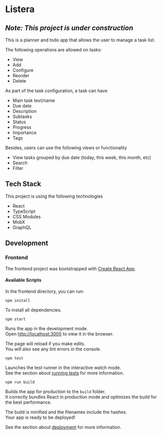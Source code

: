 # Listera

*Note: This project is under construction*
---

This is a planner and todo app that allows the user to manage a task list. 

The following operations are allowed on tasks:

- View
- Add
- Configure
- Reorder
- Delete

As part of the task configuration, a task can have

- Main task text/name 
- Due date
- Description
- Subtasks
- Status
- Progress
- Importance
- Tags

Besides, users can use the following views or functionality

- View tasks grouped by due date (today, this week, this month, etc)
- Search
- Filter
 
## Tech Stack

This project is using the following technologies

- React
- TypeScript
- CSS Modules
- MobX
- GraphQL

## Development

### Frontend

The frontend project was bootstrapped with [Create React App](https://github.com/facebook/create-react-app).

#### Available Scripts

In the frontend directory, you can run:

`npm install`

To install all dependencies.

`npm start`

Runs the app in the development mode.<br>
Open [http://localhost:3000](http://localhost:3000) to view it in the browser.

The page will reload if you make edits.<br>
You will also see any lint errors in the console.

`npm test`

Launches the test runner in the interactive watch mode.<br>
See the section about [running tests](https://facebook.github.io/create-react-app/docs/running-tests) for more information.

`npm run build`

Builds the app for production to the `build` folder.<br>
It correctly bundles React in production mode and optimizes the build for the best performance.

The build is minified and the filenames include the hashes.<br>
Your app is ready to be deployed!

See the section about [deployment](https://facebook.github.io/create-react-app/docs/deployment) for more information.
